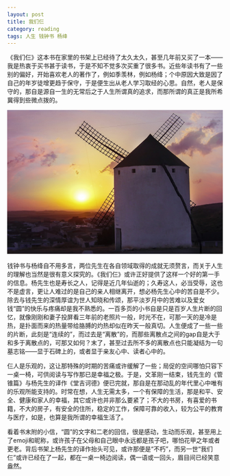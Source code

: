 ```yaml
---
layout: post
title: 我们仨
category: reading
tags: 人生 钱钟书 杨绛
---
```


《我们仨》这本书在家里的书架上已经待了太久太久，甚至几年前又买了一本——我是热衷于买书甚于读书，于是不知不觉多次买重了很多书。近些年读书有了一些别的偏好，开始喜欢老人的著作了，例如季羡林，例如杨绛；个中原因大致是因了自己的年岁徒增更趋于保守，于是便生出从老人学习取经的心思。自然，老人是保守的，那自是源自一生的无常后之于人生所谓真的追求，而那所谓的真正是我所希冀得到些微点拨的。

![windmill](../assets/images/Don-Quixote.png)

钱钟书与杨绛自不用多言，两位先生在各自领域取得的成就无须赘言，而关于人生的理解也当然是很有意义探究的。《我们仨》或许正好提供了这样一个好的第一手的信息。杨先生也是寿长之人，记得是近几年仙逝的；久寿这人，必当受辱，这也不是虚言，更让人难过的是自己的亲人相继离开，想必杨先生心中的苦自是不少。除去与钱先生的深情厚谊为世人知晓和传颂，那平淡岁月中的苦难以及爱女钱“圆”的快乐与疼痛却是我不熟悉的。一百多页的小书自是只是百岁人生片断的回忆，就像刚刚和妻子投屏看三年前的老照片一般，时光不在，可那一天的是冷是热，是扑面而来的热量带给胳膊的灼热却似在昨天一般真切。人生便成了一些一些的片断，此刻是“连续的”，而过去是“离散”的，而那些离散点之间的gap自是大于和多于离散点的，可那又如何？末了，甚至过去所不多的离散点也只能凝结为一句墓志铭——显于石碑上的，或者显于亲友心中、读者心中的。

仨人是乐观的，这让那特殊的时期的苦痛或许缓解了一些；局促的空间哪怕只容下一桌一椅，可供阅读与写作那已是幸福之极。于是，文革刚一结束，钱先生的《管锥篇》与杨先生的译作《堂吉诃德》便已完就，那自是在那动乱的年代里心中唯有的乐观所能支持的。时常在想，人生无需太多，一个有保障的生活，那是和平、安全、健康和家人的幸福，其它或许也并非那么要紧了；不大的书房，有喜爱的书籍，不大的房子，有安全的住所，稳定的工作，保障可靠的收入，较为公平的教育与医疗，如是，也算是我所谓的幸福生活了。

看着书末附的小信，“圆”的文字和二老的回信，很是感动，生动而乐观，甚至用上了emoji和昵称，或许孩子在父母和自己眼中永远都是孩子吧，哪怕花甲之年或者更老。背后书架上杨先生的译作抬头可见，或许那便是“不朽”，而另一世“我们仨”或许已经在了一起，都在一桌一椅边阅读，偶一语或一回头，眉目间已经笑意盎然。